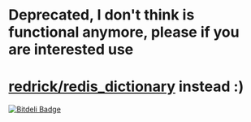 # Deprecated, I don't think is functional anymore, please if you are interested use

# [redrick/redis_dictionary](https://github.com/redrick/redis_dictionary) instead :)

[![Bitdeli Badge](https://d2weczhvl823v0.cloudfront.net/redrick/translator/trend.png)](https://bitdeli.com/free "Bitdeli Badge")

